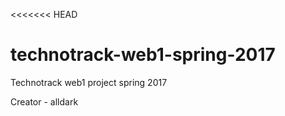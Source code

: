 <<<<<<< HEAD
# technotrack-web1-spring-2017
Technotrack web1 project spring 2017

Creator - alldark
